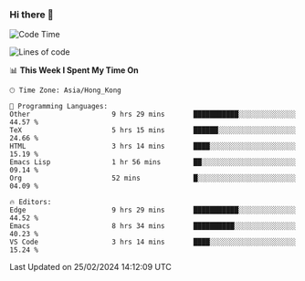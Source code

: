 ### Hi there 👋

<!--
**nicehiro/nicehiro** is a ✨ _special_ ✨ repository because its `README.md` (this file) appears on your GitHub profile.

Here are some ideas to get you started:

- 🔭 I’m currently working on ...
- 🌱 I’m currently learning ...
- 👯 I’m looking to collaborate on ...
- 🤔 I’m looking for help with ...
- 💬 Ask me about ...
- 📫 How to reach me: ...
- 😄 Pronouns: ...
- ⚡ Fun fact: ...
-->

<!--START_SECTION:waka-->
![Code Time](http://img.shields.io/badge/Code%20Time-256%20hrs%2026%20mins-blue)

![Lines of code](https://img.shields.io/badge/From%20Hello%20World%20I%27ve%20Written-2.6%20million%20lines%20of%20code-blue)

📊 **This Week I Spent My Time On** 

```text
🕑︎ Time Zone: Asia/Hong_Kong

💬 Programming Languages: 
Other                    9 hrs 29 mins       ███████████░░░░░░░░░░░░░░   44.57 % 
TeX                      5 hrs 15 mins       ██████░░░░░░░░░░░░░░░░░░░   24.66 % 
HTML                     3 hrs 14 mins       ████░░░░░░░░░░░░░░░░░░░░░   15.19 % 
Emacs Lisp               1 hr 56 mins        ██░░░░░░░░░░░░░░░░░░░░░░░   09.14 % 
Org                      52 mins             █░░░░░░░░░░░░░░░░░░░░░░░░   04.09 % 

🔥 Editors: 
Edge                     9 hrs 29 mins       ███████████░░░░░░░░░░░░░░   44.52 % 
Emacs                    8 hrs 34 mins       ██████████░░░░░░░░░░░░░░░   40.23 % 
VS Code                  3 hrs 14 mins       ████░░░░░░░░░░░░░░░░░░░░░   15.24 % 
```


 Last Updated on 25/02/2024 14:12:09 UTC
<!--END_SECTION:waka-->

